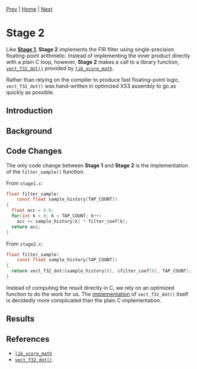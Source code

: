 
[Prev](../stage1/index.md) | [Home](../intro.md) | [Next](../stage3/index.md)


# Stage 2

Like [**Stage 1**](../stage1/index.md), **Stage 2** implements the FIR filter
using single-precision floating-point arithmetic. Instead of implementing the
inner product directly with a plain C loop, however, **Stage 2** makes a call to
a library function,
[`vect_f32_dot()`](https://github.com/xmos/lib_xcore_math/blob/v2.1.1/lib_xcore_math/api/xmath/vect/vect_f32.h#L115-L140)
provided by [`lib_xcore_math`](https://github.com/xmos/lib_xcore_math).

Rather than relying on the compiler to produce fast floating-point logic,
`vect_f32_dot()` was hand-written in optimized XS3 assembly to go as quickly as
possible.

## Introduction

## Background


## Code Changes

The only code change between **Stage 1** and **Stage 2** is the implementation
of the `filter_sample()` function.

From `stage1.c`:
```c
float filter_sample(
    const float sample_history[TAP_COUNT])
{
  float acc = 0.0;
  for(int k = 0; k < TAP_COUNT; k++)
    acc += sample_history[k] * filter_coef[k];
  return acc;
}
```

From `stage2.c`:
```c
float filter_sample(
    const float sample_history[TAP_COUNT])
{
  return vect_f32_dot(&sample_history[0], &filter_coef[0], TAP_COUNT);
}
```

Instead of computing the result directly in C, we rely on an optimized function
to do the work for us. The
[implementation](https://github.com/xmos/lib_xcore_math/blob/v2.1.1/lib_xcore_math/src/arch/xs3/vect_f32/vect_f32_dot.S)
of `vect_f32_dot()` itself is decidedly more complicated than the plain C
implementation.

## Results



## References

* [`lib_xcore_math`](https://github.com/xmos/lib_xcore_math)
* [`vect_f32_dot()`](https://github.com/xmos/lib_xcore_math/blob/v2.1.1/lib_xcore_math/api/xmath/vect/vect_f32.h#L115-L140)